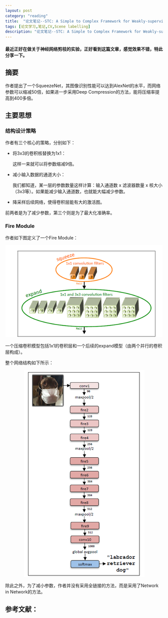 ```yaml
---
layout: post
category: "reading"
title:  "论文笔记--STC: A Simple to Complex Framework for Weakly-supervised Semantic Segmentation"
tags: [论文学习,笔记,CV,Scene labelling]
description: "论文笔记--STC: A Simple to Complex Framework for Weakly-supervised Semantic Segmentation"
---
```


#### 最近正好在做关于神经网络剪枝的实验，正好看到这篇文章，感觉效果不错，特此分享一下。


## 摘要

作者提出了一个SqueezeNet，其图像识别性能可以达到AlexNet的水平，而网络参数可以缩减50倍，如果进一步采用Deep Compression的方法，能将压缩率提高到400多倍。

## 主要思想

### 结构设计策略

作者有三个核心的策略，分别如下：

- 将3x3的卷积核替换为1x1：

    这样一来就可以将参数缩减9倍。

- 减小输入数据的通道大小：
  
    我们都知道，某一层的参数数量这样计算：输入通道数 x 滤波器数量 x 核大小（3x3等）。如果能减少输入通道数，也就能大幅减少参数。
    
- 降采样后续网络，使得卷积层能有大的激活图。

前两者是为了减少参数，第三个则是为了最大化准确率。

### Fire Module

作者如下图定义了一个Fire Module：

<div align="center"><img src='../imgs/sq1.png' /></div>

一个压缩卷积模型包括1x1的卷积层和一个后续的expand模型（由两个并行的卷积层构成）。

整个网络结构如下所示：
<div align="center"><img src='../imgs/sq2.png' /></div>

除此之外，为了减小参数，作者并没有采用全链接的方法，而是采用了Network in Network的方法。



## 参考文献：